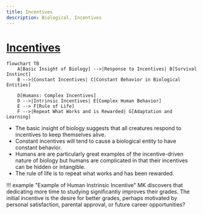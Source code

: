 ```yaml
---
title: Incentives
description: Biological, Incentives
---
```


# [Incentives](https://en.wikipedia.org/wiki/Incentive)

```mermaid
flowchart TB
    A[Basic Insight of Biology] -->|Response to Incentives| B[Survival Instinct]
    B -->|Constant Incentives| C[Constant Behavior in Biological Entities]
    
    D[Humans: Complex Incentives]
    D -->|Intrinsic Incentives| E[Complex Human Behavior]
    E --> F[Rule of Life]
    F -->|Repeat What Works and is Rewarded| G[Adaptation and Learning]
```

- The basic insight of biology suggests that all creatures respond to incentives to keep themselves alive.
- Constant incentives will tend to cause a biological entity to have constant behavior. 
- Humans are are particularly great examples of the incentive-driven nature of biology but humans are complicated in that their incentives can be hidden or intangible. 
- The rule of life is to repeat what works and has been rewarded.

!!! example "Example of Human Instrinsic Incentive"
    MK discovers that dedicating more time to studying significantly improves their grades. The initial incentive is the desire for better grades, perhaps motivated by personal satisfaction, parental approval, or future career opportunities?